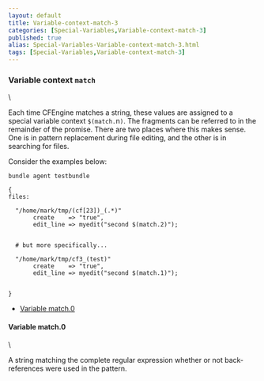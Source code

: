 ```yaml
---
layout: default
title: Variable-context-match-3
categories: [Special-Variables,Variable-context-match-3]
published: true
alias: Special-Variables-Variable-context-match-3.html
tags: [Special-Variables,Variable-context-match-3]
---
```


### Variable context `match`

\

Each time CFEngine matches a string, these values are assigned to a
special variable context `$(match.`n`)`. The fragments can be referred
to in the remainder of the promise. There are two places where this
makes sense. One is in pattern replacement during file editing, and the
other is in searching for files.

Consider the examples below:

~~~~ {.verbatim}
bundle agent testbundle

{
files:

  "/home/mark/tmp/(cf[23])_(.*)"
       create    => "true",
       edit_line => myedit("second $(match.2)");


  # but more specifically...

  "/home/mark/tmp/cf3_(test)"
       create    => "true",
       edit_line => myedit("second $(match.1)");


}
~~~~

-   [Variable match.0](#Variable-match_002e0)

#### Variable match.0

\

A string matching the complete regular expression whether or not
back-references were used in the pattern.
